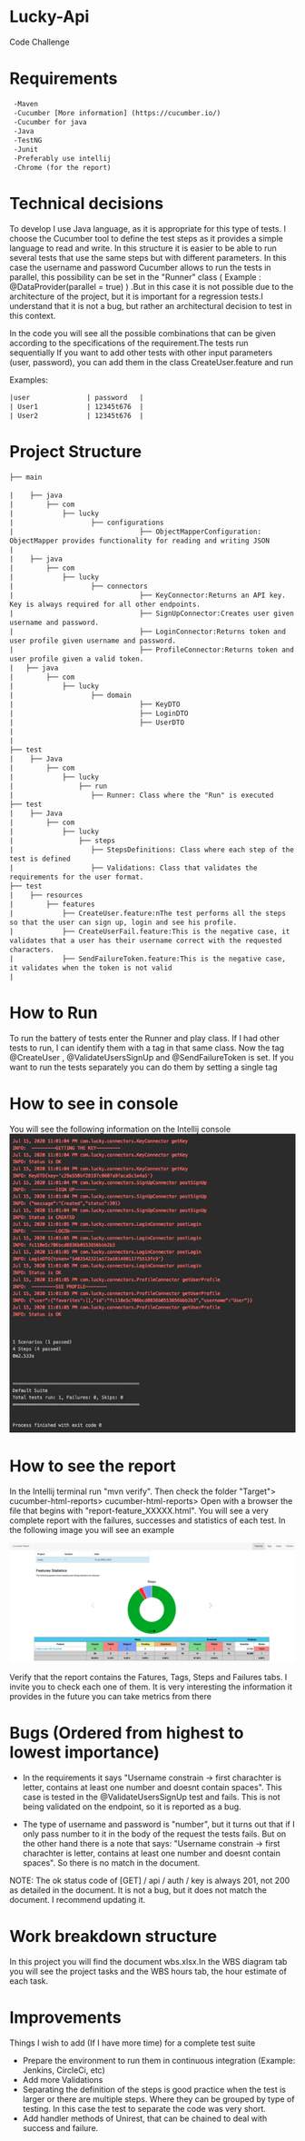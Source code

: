 # Lucky-Api
Code Challenge 

# Requirements
     -Maven
     -Cucumber [More information] (https://cucumber.io/)
     -Cucumber for java
     -Java
     -TestNG
     -Junit
     -Preferably use intellij
     -Chrome (for the report)
     
# Technical decisions

To develop I use Java language, as it is appropriate for this type of tests.
I choose the Cucumber tool to define the test steps as it provides a simple language to read and write.
In this structure it is easier to be able to run several tests that use the same steps but with different parameters. In this case the username and password 
Cucumber allows to run the tests in parallel, this possibility can be set in the "Runner" class ( Example : @DataProvider(parallel = true) ) .But in this case it is not possible due to the architecture of the project, but it is important for a regression tests.I understand that it is not a bug, but rather an architectural decision to test in this context.

In the code you will see all the possible combinations that can be given according to the specifications of the requirement.The tests run sequentially
If you want to add other tests with other input parameters (user, password), you can add them in the class CreateUser.feature and run

Examples:

    |user              | password   |
    | User1            | 12345t676  |
    | User2            | 12345t676  |  


# Project Structure
    ├── main
    
    |    ├── java
    |        ├── com
    |            ├── lucky                       
    |                   ├── configurations  
    |                               ├── ObjectMapperConfiguration: ObjectMapper provides functionality for reading and writing JSON
    |                            
    |    ├── java
    |        ├── com
    |            ├── lucky                       
    |                   ├── connectors  
    |                               ├── KeyConnector:Returns an API key. Key is always required for all other endpoints.
    |                               ├── SignUpConnector:Creates user given username and password.
    |                               ├── LoginConnector:Returns token and user profile given username and password.
    |                               ├── ProfileConnector:Returns token and user profile given a valid token.
    |   ├── java
    |        ├── com
    |            ├── lucky                       
    |                   ├── domain  
    |                               ├── KeyDTO 
    |                               ├── LoginDTO
    |                               ├── UserDTO
    |                            
    |
    ├── test 
    |    ├── Java
    |        ├── com
    |            ├── lucky
    |                ├── run
    |                   ├── Runner: Class where the "Run" is executed
    ├── test 
    |    ├── Java
    |        ├── com
    |            ├── lucky
    |                ├── steps
    |                   ├── StepsDefinitions: Class where each step of the test is defined
    |                   ├── Validations: Class that validates the requirements for the user format.
    ├── test 
    |    ├── resources
    |        ├── features
    |            ├── CreateUser.feature:nThe test performs all the steps so that the user can sign up, login and see his profile.
    |            ├── CreateUserFail.feature:This is the negative case, it validates that a user has their username correct with the requested characters.
    |            ├── SendFailureToken.feature:This is the negative case, it validates when the token is not valid
    |  
    
    
# How to Run
To run the battery of tests enter the Runner and play class. If I had other tests to run, I can identify them with a tag in that same class. Now the tag @CreateUser ,  @ValidateUsersSignUp and @SendFailureToken is set. 
If you want to run the tests separately you can do them by setting a single tag

# How to see in console
You will see the following information on the Intellij console
![image](/consoleInformation.jpg?raw=true)

# How to see the report
In the Intellij terminal run "mvn verify". Then check the folder "Target"> cucumber-html-reports> cucumber-html-reports> Open with a browser the file that begins with "report-feature_XXXXX.html". You will see a very complete report with the failures, successes and statistics of each test. In the following image you will see an example

![image](/report.jpg?raw=true)

Verify that the report contains the Fatures, Tags, Steps and Failures tabs. I invite you to check each one of them. It is very interesting the information it provides in the future you can take metrics from there

# Bugs (Ordered from highest to lowest importance)

- In the requirements it says "Username constrain -> first charachter is letter, contains at least one number and doesnt contain spaces". This case is tested in the @ValidateUsersSignUp test and fails. This is not being validated on the endpoint, so it is reported as a bug.

- The type of username and password is "number", but it turns out that if I only pass number to it in the body of the request the tests fails. But on the other hand there is a note that says: "Username constrain -> first charachter is letter, contains at least one number and doesnt contain spaces". 
So there is no match in the document.

 NOTE: The ok status code of [GET] / api / auth / key is always 201, not 200 as detailed in the document. It is not a bug, but it does not match the document. I recommend updating it. 

# Work breakdown structure
In this project you will find the document wbs.xlsx.In the WBS diagram tab you will see the project tasks and the WBS hours tab, the hour estimate of each task.

# Improvements
Things I wish to add (If I have more time) for a complete test suite
- Prepare the environment to run them in continuous integration (Example: Jenkins, CircleCi, etc)
- Add more Validations
- Separating the definition of the steps is good practice when the test is larger or there are multiple steps. Where they can be grouped by type of testing.  In this case the test to separate the code was very short.
- Add handler methods of Unirest, that can be chained to deal with success and failure.








    
